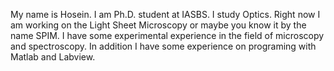 My name is Hosein. I am Ph.D. student at IASBS. I study Optics. Right now I am working on the Light Sheet Microscopy or maybe you know it by the name SPIM. I have some experimental experience in the field of microscopy and spectroscopy. In addition I have some experience on programing with Matlab and Labview.
